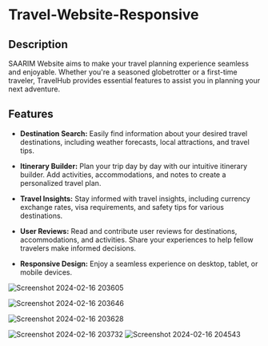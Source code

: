 # Travel-Website-Responsive

## Description
SAARIM Website aims to make your travel planning experience seamless and enjoyable. Whether you're a seasoned globetrotter or a first-time traveler, TravelHub provides essential features to assist you in planning your next adventure.

## Features
- **Destination Search:** Easily find information about your desired travel destinations, including weather forecasts, local attractions, and travel tips.
- **Itinerary Builder:** Plan your trip day by day with our intuitive itinerary builder. Add activities, accommodations, and notes to create a personalized travel plan.

- **Travel Insights:** Stay informed with travel insights, including currency exchange rates, visa requirements, and safety tips for various destinations.

- **User Reviews:** Read and contribute user reviews for destinations, accommodations, and activities. Share your experiences to help fellow travelers make informed decisions.

- **Responsive Design:** Enjoy a seamless experience on desktop, tablet, or mobile devices. 


![Screenshot 2024-02-16 203605](https://github.com/saarim95/Travel-Website-Responsive/assets/140258820/65e904eb-2189-4e78-a1cd-cebc46ce92ed)

![Screenshot 2024-02-16 203646](https://github.com/saarim95/Travel-Website-Responsive/assets/140258820/24626dee-1cb5-4390-8e55-2c8f576a5dae)

![Screenshot 2024-02-16 203628](https://github.com/saarim95/Travel-Website-Responsive/assets/140258820/8d73c243-973c-4fa1-93cc-a894ccd6f158)

![Screenshot 2024-02-16 203732](https://github.com/saarim95/Travel-Website-Responsive/assets/140258820/cc4df92b-0e82-4d78-9692-3aa90fa4bdb3)
![Screenshot 2024-02-16 204543](https://github.com/saarim95/Travel-Website-Responsive/assets/140258820/bdb55350-f600-464f-94c8-f72025542e70)





